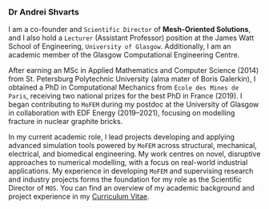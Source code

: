 ### **Dr Andrei Shvarts**

I am a co-founder and `Scientific Director` of **Mesh-Oriented Solutions**, and I also hold a `Lecturer` (Assistant Professor) position at the James Watt School of Engineering, `University of Glasgow`. Additionally, I am an academic member of the Glasgow Computational Engineering Centre. 

After earning an MSc in Applied Mathematics and Computer Science (2014) from St. Petersburg Polytechnic University (alma mater of Boris Galerkin), I obtained a PhD in Computational Mechanics from `École des Mines de Paris`, receiving two national prizes for the best PhD in France (2019). I began contributing to `MoFEM` during my postdoc at the University of Glasgow in collaboration with EDF Energy (2019–2021), focusing on modelling fracture in nuclear graphite bricks. 

In my current academic role, I lead projects developing and applying advanced simulation tools powered by `MoFEM` across structural, mechanical, electrical, and biomedical engineering. My work centres on novel, disruptive approaches to numerical modelling, with a focus on real-world industrial applications. My experience in developing `MoFEM` and supervising research and industry projects forms the foundation for my role as the Scientific Director of `MOS`. You can find an overview of my academic background and project experience in my [Curriculum Vitae](/assets/pdf/Shvarts_CV.pdf).
